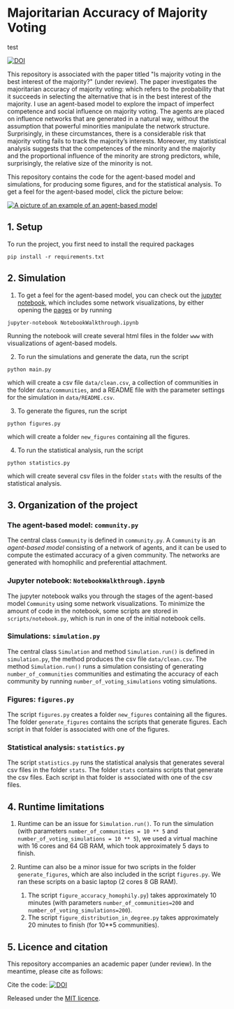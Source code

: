 # Majoritarian Accuracy of Majority Voting
test

[![DOI](https://zenodo.org/badge/DOI/10.5281/zenodo.7767124.svg)](https://doi.org/10.5281/zenodo.7767124)

This repository is associated with the paper titled "Is majority voting in the best 
interest of the majority?" (under review). The paper investigates the 
majoritarian accuracy of majority voting: which refers to the probability that it 
succeeds in selecting the alternative that is in the best interest of the majority. 
I use an agent-based model to explore the impact of imperfect competence and social 
influence on majority voting. The agents are placed on influence networks that are 
generated in a natural way, without the assumption that powerful minorities manipulate 
the network structure. Surprisingly, in these circumstances, there is a considerable 
risk that majority voting fails to track the majority’s interests. Moreover, my
statistical analysis suggests that the competences of the minority and the majority 
and the proportional influence of the minority are strong predictors, while, 
surprisingly, the relative size of the minority is not.

This repository contains the code for the agent-based model and simulations, for 
producing some figures, and for the statistical analysis. To get a feel for the 
agent-based model, click the picture below:

[![A picture of an example of an agent-based model](/www/agent-based-model.png  "An example of an agent-based model")](https://heinduijf.github.io/MajorityVotingCollectiveAccuracy/)

## 1. Setup
To run the project, you first need to install the required packages
```commandline
pip install -r requirements.txt
```

## 2. Simulation
1. To get a feel for the agent-based model, you can check out the
[jupyter notebook](NotebookWalkthrough.ipynb), which includes some network 
visualizations, by either opening the 
[pages](https://heinduijf.github.io/MajorityVotingCollectiveAccuracy/) or by running
```commandline
jupyter-notebook NotebookWalkthrough.ipynb
```
Running the notebook will create several html files in the folder `www` with 
visualizations of agent-based models.

2. To run the simulations and generate the data, run the script
```commandline
python main.py
```
which will create a csv file `data/clean.csv`, a collection of communities in the 
folder `data/communities`, and a README file with the parameter settings for the 
simulation in `data/README.csv`.

3. To generate the figures, run the script
```commandline
python figures.py
```
which will create a folder `new_figures` containing all the figures. 

4. To run the statistical analysis, run the script
```commandline
python statistics.py
```
which will create several csv files in the folder `stats` with the results of the 
statistical analysis.  

## 3. Organization of the project

### The agent-based model: `community.py`
The central class `Community` is defined in `community.py`. A `Community` is an 
*agent-based model* consisting of a network of agents, and it can be used to compute 
the estimated accuracy of a given community. The networks are generated with homophilic 
and preferential attachment. 

### Jupyter notebook: `NotebookWalkthrough.ipynb`
The jupyter notebook walks you through the stages of the agent-based model 
`Community` using some network visualizations. To minimize the amount of code in the 
notebook, some scripts are stored in `scripts/notebook.py`, which is run in one of the 
initial notebook cells. 

### Simulations: `simulation.py`
The central class `Simulation` and method `Simulation.run()` is defined in 
`simulation.py`, the method produces the csv file `data/clean.csv`. The method 
`Simulation.run()` runs a simulation consisting of generating `number_of_communities` 
communities and estimating the accuracy of each community by running 
`number_of_voting_simulations` voting simulations.  

### Figures: `figures.py`
The script `figures.py` creates a folder `new_figures` containing all the 
figures. The folder `generate_figures` contains the scripts that generate 
figures. Each script in that folder is associated with one of the figures. 

### Statistical analysis: `statistics.py`
The script `statistics.py` runs the statistical analysis that generates several csv 
files in  the folder `stats`. The folder `stats` contains scripts that generate the 
csv files. Each script in that folder is associated with one of the csv files.  

## 4. Runtime limitations
1. Runtime can be an issue for `Simulation.run()`. To run the simulation (with 
parameters `number_of_communities = 10 ** 5` and
`number_of_voting_simulations = 10 ** 5`), we used a virtual machine with 16 cores 
and 64 GB RAM, which took approximately 5 days to finish. 

2. Runtime can also be a minor issue for two scripts in the folder 
`generate_figures`, which are also included in the script `figures.py`. We ran these 
scripts on a basic laptop (2 cores 8 GB RAM). 
   1. The script `figure_accuracy_homophily.py`) takes approximately 10 minutes 
   (with parameters `number_of_communities=200` and `number_of_voting_simulations=200`). 
   2. The script `figure_distribution_in_degree.py` takes approximately 20 minutes to 
      finish (for 10**5 communities).

## 5. Licence and citation
This repository accompanies an academic paper (under review). In the meantime, 
please cite as follows:

Cite the code: 
[![DOI](https://zenodo.org/badge/DOI/10.5281/zenodo.7767124.svg)](https://doi.org/10.5281/zenodo.7767124)

Released under the [MIT licence](LICENCE.md).
